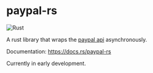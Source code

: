 # paypal-rs 
![Rust](https://github.com/edg-l/paypal-rs/workflows/Rust/badge.svg)

A rust library that wraps the [paypal api](https://developer.paypal.com/docs/api) asynchronously.

Documentation: https://docs.rs/paypal-rs

Currently in early development.
